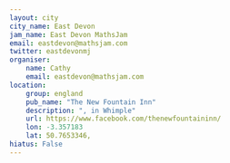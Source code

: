 ```yaml
---
layout: city                                           
city_name: East Devon                                                               
jam_name: East Devon MathsJam
email: eastdevon@mathsjam.com
twitter: eastdevonmj
organiser:
    name: Cathy
    email: eastdevon@mathsjam.com
location:
    group: england
    pub_name: "The New Fountain Inn"
    description: ", in Whimple"
    url: https://www.facebook.com/thenewfountaininn/
    lon: -3.357183
    lat: 50.7653346,
hiatus: False
---
```

